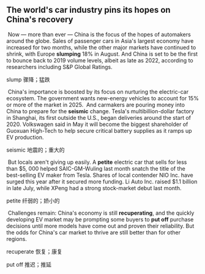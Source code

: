 ## The world's car industry pins its hopes on China's recovery

​		Now — more than ever — China is the focus of the hopes of automakers around the globe. Sales of passenger cars in Asia's largest economy have increased for two months, while the other major markets have continued to shrink, with Europe **slumping** 18% in August. And China is set to be the first to bounce back to 2019 volume levels, albeit as late as 2022, according to researchers including S&P Global Ratings.

slump  骤降；猛跌

​		China's importance is boosted by its focus on nurturing the electric-car ecosystem. The government wants new-energy vehicles to account for 15% or more of the market in 2025.
​		And carmakers are pouring money into China to prepare for the **seismic** change. Tesla's multibillion-dollar factory in Shanghai, its first outside the U.S., began deliveries around the start of 2020. Volkswagen said in May it will become the biggest shareholder of Guoxuan High-Tech to help secure critical battery supplies as it ramps up EV production.

seismic  地震的；重大的

​		But locals aren't giving up easily. A **petite** electric car that sells for less than $5, 000 helped SAIC-GM-Wuling last month snatch the title of the best-selling EV maker from Tesla. Shares of local contender NIO Inc. have surged this year after it secured more funding. Li Auto Inc. raised $1.1 billion in late July, while XPeng had a strong stock-market debut last month.

petite  纤弱的；娇小的

​		Challenges remain: China's economy is still **recuperating**, and the quickly developing EV market may be prompting some buyers to **put off** purchase decisions until more models have come out and proven their reliability. But the odds for China's car market to thrive are still better than for other regions.

recuperate  恢复；康复

put off  推迟；推延